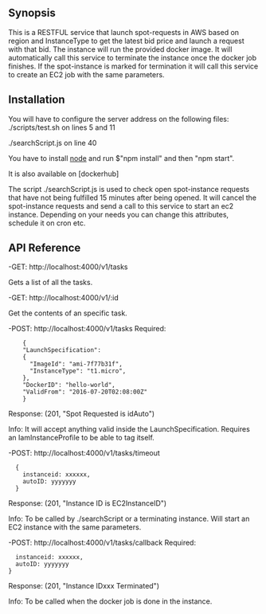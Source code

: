 ## Synopsis

This is a RESTFUL service that launch spot-requests in AWS based on region and InstanceType to get the latest bid price and launch a request with that bid. The instance will run the provided docker image. It will automatically call this service to terminate the instance once the docker job finishes. If the spot-instance is marked for termination it will call this service to create an EC2 job with the same parameters.

## Installation
You will have to configure the server address on the following files:
./scripts/test.sh on lines 5 and 11

./searchScript.js on line 40

You have to install [node](https://nodejs.org/en/) and run $"npm install" and then "npm start".

It is also available on [dockerhub]

The script ./searchScript.js is used to check open spot-instance requests that have not being fulfilled 15 minutes after being opened. It will cancel the spot-instance requests and send a call to this service to start an ec2 instance. Depending on your needs you can change this attributes, schedule it on cron etc.

## API Reference

-GET: http://localhost:4000/v1/tasks

  Gets a list of all the tasks.

-GET: http://localhost:4000/v1/:id

  Get the contents of an specific task.

-POST: http://localhost:4000/v1/tasks
Required:
```
    {
    "LaunchSpecification":
    {
      "ImageId": "ami-7f77b31f",
      "InstanceType": "t1.micro",
    },
    "DockerID": "hello-world",
    "ValidFrom": "2016-07-20T02:08:00Z"
    }
```
Response: (201, "Spot Requested is idAuto")

Info: It will accept anything valid inside the LaunchSpecification. Requires an IamInstanceProfile to be able to tag itself.

-POST: http://localhost:4000/v1/tasks/timeout
```Required:
  {
    instanceid: xxxxxx,
    autoID: yyyyyyy
  }
```
Response: (201, "Instance ID is EC2InstanceID")

Info: To be called by ./searchScript or a terminating instance. Will start an EC2 instance with the same parameters.

-POST: http://localhost:4000/v1/tasks/callback
Required:
```{
  instanceid: xxxxxx,
  autoID: yyyyyyy
}
```
Response: (201, "Instance IDxxx Terminated")

Info: To be called when the docker job is done in the instance.
